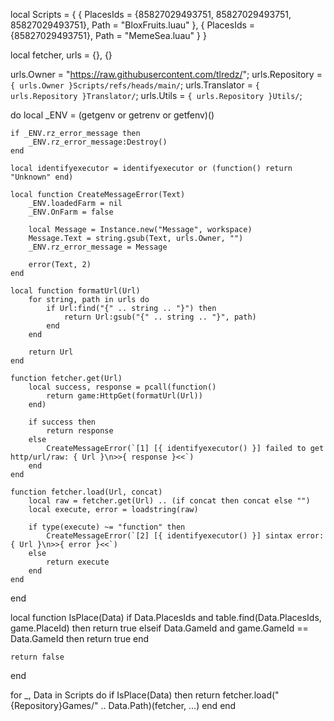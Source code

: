 local Scripts = {
	{
		PlacesIds = {85827029493751, 85827029493751, 85827029493751},
		Path = "BloxFruits.luau"
	},
	{
		PlacesIds = {85827029493751},
		Path = "MemeSea.luau"
	}
}

local fetcher, urls = {}, {}

urls.Owner = "https://raw.githubusercontent.com/tlredz/";
urls.Repository = `{ urls.Owner }Scripts/refs/heads/main/`;
urls.Translator = `{ urls.Repository }Translator/`;
urls.Utils = `{ urls.Repository }Utils/`;

do
	local _ENV = (getgenv or getrenv or getfenv)()
	
	if _ENV.rz_error_message then
		_ENV.rz_error_message:Destroy()
	end
	
	local identifyexecutor = identifyexecutor or (function() return "Unknown" end)
	
	local function CreateMessageError(Text)
		_ENV.loadedFarm = nil
		_ENV.OnFarm = false
		
		local Message = Instance.new("Message", workspace)
		Message.Text = string.gsub(Text, urls.Owner, "")
		_ENV.rz_error_message = Message
		
		error(Text, 2)
	end
	
	local function formatUrl(Url)
		for string, path in urls do
			if Url:find("{" .. string .. "}") then
				return Url:gsub("{" .. string .. "}", path)
			end
		end
		
		return Url
	end
	
	function fetcher.get(Url)
		local success, response = pcall(function()
			return game:HttpGet(formatUrl(Url))
		end)
		
		if success then
			return response
		else
			CreateMessageError(`[1] [{ identifyexecutor() }] failed to get http/url/raw: { Url }\n>>{ response }<<`)
		end
	end
	
	function fetcher.load(Url, concat)
		local raw = fetcher.get(Url) .. (if concat then concat else "")
		local execute, error = loadstring(raw)
		
		if type(execute) ~= "function" then
			CreateMessageError(`[2] [{ identifyexecutor() }] sintax error: { Url }\n>>{ error }<<`)
		else
			return execute
		end
	end
end

local function IsPlace(Data)
	if Data.PlacesIds and table.find(Data.PlacesIds, game.PlaceId) then
		return true
	elseif Data.GameId and game.GameId == Data.GameId then
		return true
	end
	
	return false
end

for _, Data in Scripts do
	if IsPlace(Data) then
		return fetcher.load("{Repository}Games/" .. Data.Path)(fetcher, ...)
	end
end
